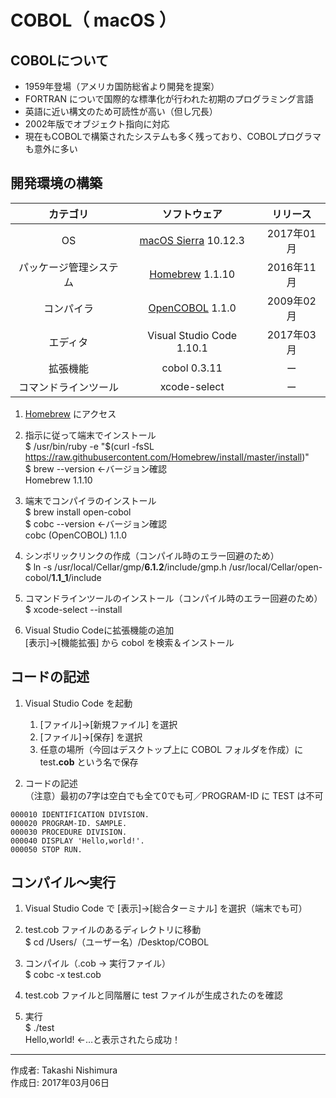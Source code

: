 # COBOL（ macOS ）

## COBOLについて

* 1959年登場（アメリカ国防総省より開発を提案）
* FORTRAN についで国際的な標準化が行われた初期のプログラミング言語
* 英語に近い構文のため可読性が高い（但し冗長）
* 2002年版でオブジェクト指向に対応
* 現在もCOBOLで構築されたシステムも多く残っており、COBOLプログラマも意外に多い

## 開発環境の構築

|カテゴリ|ソフトウェア|リリース|
|:--:|:--:|:--:|
|OS|[macOS Sierra](https://ja.wikipedia.org/wiki/MacOS_Sierra) 10.12.3|2017年01月|
|パッケージ管理システム|[Homebrew](http://bit.ly/2mr4lzk) 1.1.10|2016年11月|
|コンパイラ| [OpenCOBOL](https://en.wikipedia.org/wiki/GnuCOBOL) 1.1.0|2009年02月|
|エディタ|Visual Studio Code 1.10.1|2017年03月|
|拡張機能|cobol 0.3.11|ー|
|コマンドラインツール|xcode-select|ー|

1. [Homebrew](https://brew.sh/index_ja.html) にアクセス
1. 指示に従って端末でインストール  
    $ /usr/bin/ruby -e "$(curl -fsSL https://raw.githubusercontent.com/Homebrew/install/master/install)"  
    $ brew --version ←バージョン確認  
    Homebrew 1.1.10

1. 端末でコンパイラのインストール  
    $ brew install open-cobol  
    $ cobc --version ←バージョン確認  
    cobc (OpenCOBOL) 1.1.0  

1. シンボリックリンクの作成（コンパイル時のエラー回避のため）  
    $ ln -s /usr/local/Cellar/gmp/<b>6.1.2</b>/include/gmp.h /usr/local/Cellar/open-cobol/<b>1.1_1</b>/include

1. コマンドラインツールのインストール（コンパイル時のエラー回避のため）  
    $ xcode-select --install

1. Visual Studio Codeに拡張機能の追加  
    [表示]→[機能拡張] から cobol を検索＆インストール

## コードの記述

1. Visual Studio Code を起動
    1. [ファイル]→[新規ファイル] を選択
    1. [ファイル]→[保存] を選択
    1. 任意の場所（今回はデスクトップ上に COBOL フォルダを作成）に test<b>.cob</b> という名で保存

1. コードの記述  
（注意）最初の7字は空白でも全て0でも可／PROGRAM-ID に TEST は不可
```
000010 IDENTIFICATION DIVISION.
000020 PROGRAM-ID. SAMPLE.
000030 PROCEDURE DIVISION.
000040 DISPLAY 'Hello,world!'.
000050 STOP RUN.
```

## コンパイル〜実行

1. Visual Studio Code で [表示]→[総合ターミナル] を選択（端末でも可）

1. test.cob ファイルのあるディレクトリに移動  
$ cd /Users/（ユーザー名）/Desktop/COBOL

1. コンパイル（.cob → 実行ファイル）  
$ cobc -x test.cob

1. test.cob ファイルと同階層に test ファイルが生成されたのを確認

1. 実行  
$ ./test  
Hello,world! ←…と表示されたら成功！

***
作成者: Takashi Nishimura  
作成日: 2017年03月06日